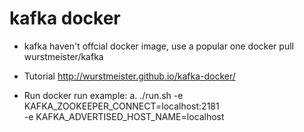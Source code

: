 # kafka docker

* kafka haven't offcial docker image, use a popular one
    docker pull wurstmeister/kafka
    
* Tutorial
    http://wurstmeister.github.io/kafka-docker/

* Run docker
    run example:
    a. ./run.sh -e KAFKA_ZOOKEEPER_CONNECT=localhost:2181 \
                -e KAFKA_ADVERTISED_HOST_NAME=localhost